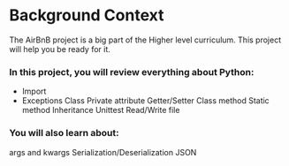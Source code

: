 # Background Context
The AirBnB project is a big part of the Higher level curriculum. This project will help you be ready for it.

### In this project, you will review everything about Python:

* Import
* Exceptions
Class
Private attribute
Getter/Setter
Class method
Static method
Inheritance
Unittest
Read/Write file

### You will also learn about:

args and kwargs
Serialization/Deserialization
JSON
